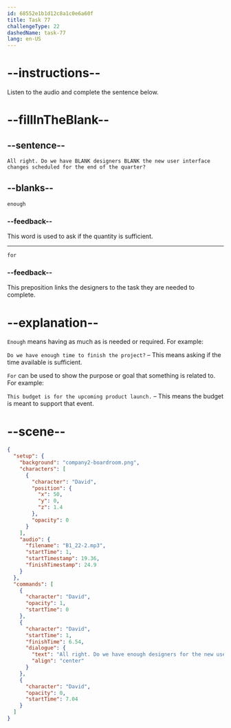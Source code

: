 ```yaml
---
id: 68552e1b1d12c8a1c0e6a60f
title: Task 77
challengeType: 22
dashedName: task-77
lang: en-US
---
```


<!-- (Audio) David: All right. Do we have enough designers for the new user interface changes scheduled for the end of the quarter? -->

# --instructions--

Listen to the audio and complete the sentence below.

# --fillInTheBlank--

## --sentence--

`All right. Do we have BLANK designers BLANK the new user interface changes scheduled for the end of the quarter?`

## --blanks--

`enough`

### --feedback--

This word is used to ask if the quantity is sufficient.

---

`for`

### --feedback--

This preposition links the designers to the task they are needed to complete.

# --explanation--

`Enough` means having as much as is needed or required. For example:

`Do we have enough time to finish the project?` – This means asking if the time available is sufficient.

`For` can be used to show the purpose or goal that something is related to. For example:

`This budget is for the upcoming product launch.` – This means the budget is meant to support that event.

# --scene--

```json
{
  "setup": {
    "background": "company2-boardroom.png",
    "characters": [
      {
        "character": "David",
        "position": {
          "x": 50,
          "y": 0,
          "z": 1.4
        },
        "opacity": 0
      }
    ],
    "audio": {
      "filename": "B1_22-2.mp3",
      "startTime": 1,
      "startTimestamp": 19.36,
      "finishTimestamp": 24.9
    }
  },
  "commands": [
    {
      "character": "David",
      "opacity": 1,
      "startTime": 0
    },
    {
      "character": "David",
      "startTime": 1,
      "finishTime": 6.54,
      "dialogue": {
        "text": "All right. Do we have enough designers for the new user interface changes scheduled for the end of the quarter?",
        "align": "center"
      }
    },
    {
      "character": "David",
      "opacity": 0,
      "startTime": 7.04
    }
  ]
}
```
